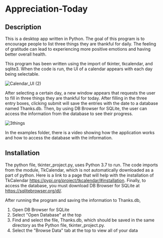 # Appreciation-Today
## Description
This is a desktop app written in Python. The goal of this program is to encourage people to list three things they are thankful for daily. The feeling of gratitude can lead to experiencing more positive emotions and having better overall health.

This program has been written using the import of tkinter, tkcalendar, and sqlite3. When the code is run, the UI of a calendar appears with each day being selectable.

![Calendar_UI (2)](https://user-images.githubusercontent.com/44219118/71773899-3a2e7600-2f1a-11ea-9281-81c7631424e2.png)

After selecting a certain day, a new window appears that requests the user to fill in three things they are thankful for today. After filling in the three entry boxes, clicking submit will save the entries with the date to a database named Thanks.db. Then, by using DB Browser for SQLite, the user can access the information from the database to see their progress.

![3things](https://user-images.githubusercontent.com/44219118/71789302-197c2400-2fdf-11ea-9976-732748585a1b.png)

In the examples folder, there is a video showing how the application works and how to access the database with the information.

## Installation
The python file, tkinter_project.py, uses Python 3.7 to run.
The code imports from the module, TkCalendar, which is not automatically downloaded as a part of python. Here is a link to a page that will help with the installation of TkCalendar https://pypi.org/project/tkcalendar/#installation.
Finally, to access the database, you must download DB Browser for SQLite at https://sqlitebrowser.org/dl/. 

After running the program and saving the information to Thanks.db,
  1. Open DB Browser for SQLite
  2. Select "Open Database" at the top
  3. Find and select the file, Thanks.db, which should be saved in the same directory as the Python file, tkinter_project.py.
  4. Select the "Browse Data" tab at the top to view all of your data
